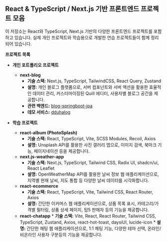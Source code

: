 ## React & TypeScript / Next.js 기반 프론트엔드 프로젝트 모음

이 저장소는 React와 TypeScript, Next.js 기반의 다양한 프론트엔드 프로젝트를 포함하고 있습니다. 실제 개인 프로젝트와 학습용으로 개발한 연습 프로젝트들이 함께 정리되어 있습니다.

**프로젝트 목록**

*   **개인 포트폴리오 프로젝트**
    *   **next-blog**
        *   **기술 스택:** Next.js, TypeScript, TailwindCSS, React Query, Zustand
        *   **설명:** 개인 블로그 플랫폼으로, 서버 컴포넌트와 서버 액션을 활용한 효율적인 데이터 관리, 커스터마이징된 Quill 에디터, 사용자별 블로그 공간을 제공합니다.
        *   **관련 백엔드:** [blog-springboot-jpa](https://github.com/yhs-2551/spring-boot/tree/main/blog-springboot-jpa)
        *   **데모 서비스:** [dduhalog](https://dduhalog.duckdns.org/)

*   **학습 프로젝트**
    *   **react-album (PhotoSplash)**
        *   **기술 스택:** React, TypeScript, Vite, SCSS Modules, Recoil, Axios
        *   **설명:** Unsplash API를 활용한 사진 갤러리 앱으로, 이미지 검색, 북마크 기능, 페이지네이션 등을 제공합니다.
    *   **next.js-weather-app**
        *   **기술 스택:** Next.js, TypeScript, Tailwind CSS, Radix UI, shadcn/ui, React Leaflet
        *   **설명:** OpenWeatherMap API를 활용한 날씨 정보 웹 애플리케이션으로, 지역별 현재 날씨, 지도 통합 등 다양한 날씨 데이터를 시각화합니다.
    *   **react-ecommerce**
        *   **기술 스택:** React, TypeScript, Vite, Tailwind CSS, React Router, Axios
        *   **설명:** 간단한 이커머스 웹 애플리케이션으로, 상품 목록 표시, 카테고리/가격별 필터링, 상품 상세 페이지, 탑5 판매자 등의 기능을 제공합니다.
    *    **react-chatapp**
        *   **기술 스택:** Vite, React, React Router, Tailwind CSS, TypeScript, Zustand, Axios, react-hot-toast, daysiUI, lucide-icon
        *   **설명:** 간단한 채팅 웹 애플리케이션으로, 1:1 채팅 기능, 다양한 테마 선택, 온라인/비온라인 사용자 구분등의 기능을 제공합니다.

